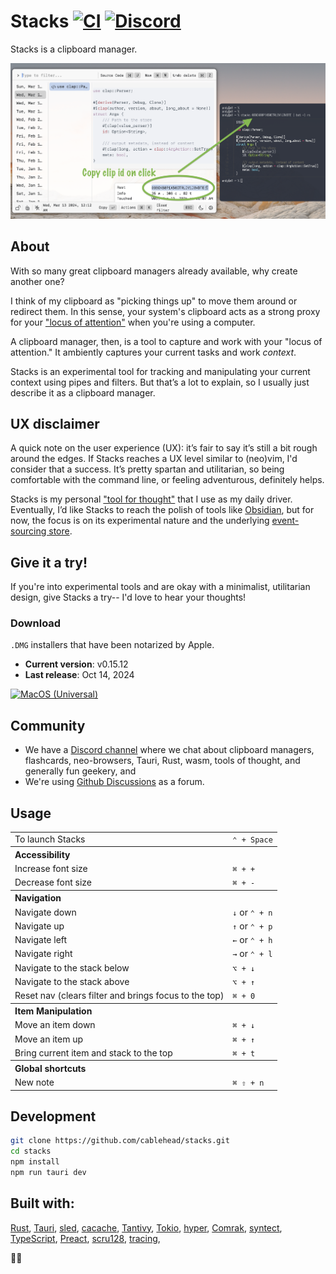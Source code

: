 # Stacks [![CI](https://github.com/cablehead/stacks/actions/workflows/rust.yml/badge.svg)](https://github.com/cablehead/stacks/actions/workflows/rust.yml) [![Discord](https://img.shields.io/discord/1182364431435436042?logo=discord)](https://discord.com/invite/YNbScHBHrh)

Stacks is a clipboard manager.

![screenshot](./docs/screenshots/screenshot.png)

## About

With so many great clipboard managers already available, why create another one?

I think of my clipboard as "picking things up" to move them around or redirect
them. In this sense, your system's clipboard acts as a strong proxy for your
["locus of attention"](https://www.oreilly.com/library/view/humane-interface-the/0201379376/0201379376_ch02lev1sec3.html)
when you're using a computer.

A clipboard manager, then, is a tool to capture and work with your "locus of
attention." It ambiently captures your current tasks and work _context_.

Stacks is an experimental tool for tracking and manipulating your current
context using pipes and filters. But that’s a lot to explain, so I usually just
describe it as a clipboard manager.

## UX disclaimer

A quick note on the user experience (UX): it’s fair to say it’s still a bit
rough around the edges. If Stacks reaches a UX level similar to (neo)vim, I'd
consider that a success. It’s pretty spartan and utilitarian, so being
comfortable with the command line, or feeling adventurous, definitely helps.

Stacks is my personal
["tool for thought"](https://maggieappleton.com/tools-for-thought) that I use as
my daily driver. Eventually, I’d like Stacks to reach the polish of tools like
[Obsidian](https://obsidian.md), but for now, the focus is on its experimental
nature and the underlying
[event-sourcing store](https://github.com/cablehead/xs).

## Give it a try!

If you're into experimental tools and are okay with a minimalist,
utilitarian design, give Stacks a try-- I'd love to hear your thoughts!

### Download

`.DMG` installers that have been notarized by Apple.

- **Current version**: v0.15.12
- **Last release**: Oct 14, 2024

[![MacOS (Universal)](./docs/assets/MacOS-Universal.svg)](https://stacks.cross.stream/releases/Stacks_0.15.12_universal.dmg)

## Community

- We have a [Discord channel](https://discord.gg/fDEcqjKHpv) where we chat about
  clipboard managers, flashcards, neo-browsers, Tauri, Rust, wasm, tools of
  thought, and generally fun geekery, and
- We're using
  [Github Discussions](https://github.com/cablehead/stacks/discussions) as a
  forum.

## Usage

<table>
  <tr><td>To launch Stacks</td><td><code>&#8963; + Space</code></td></tr>
  <tr><th colspan="2" align="left">Accessibility</th></tr>
  <tr><td>Increase font size</td><td><code>&#8984; + +</code></td></tr>
  <tr></tr>
  <tr><td>Decrease font size</td><td><code>&#8984; + -</code></td></tr>
  <tr><th colspan="2" align="left">Navigation</th></tr>
  <tr><td>Navigate down</td><td><code>&#8595;</code> or <code>&#8963; + n</code></td></tr>
  <tr></tr>
  <tr><td>Navigate up</td><td><code>&#8593;</code> or <code>&#8963; + p</code></td></tr>
  <tr></tr>
  <tr><td>Navigate left</td><td><code>&#8592;</code> or <code>&#8963; + h</code></td></tr>
  <tr></tr>
  <tr><td>Navigate right</td><td><code>&#8594;</code> or <code>&#8963; + l</code></td></tr>
  <tr></tr>
  <tr><td>Navigate to the stack below</td><td><code>&#x2325; + &#8595;</code></td></tr>
  <tr></tr>
  <tr><td>Navigate to the stack above</td><td><code>&#x2325; + &#8593;</code></td></tr>
  <tr></tr>
  <tr><td>Reset nav (clears filter and brings focus to the top)</td><td><code>&#8984; + 0</code></td></tr>
  <tr><th colspan="2" align="left">Item Manipulation</th></tr>
  <tr><td>Move an item down</td><td><code>&#8984; + &#8595;</code></code></td></tr>
  <tr></tr>
  <tr><td>Move an item up</td><td><code>&#8984; + &#8593;</code></td></tr>
  <tr></tr>
  <tr><td>Bring current item and stack to the top</td><td><code>&#8984; + t</code></td></tr>
  <tr><th colspan="2" align="left">Global shortcuts</th></tr>
  <tr><td>New note</td><td><code>&#8984; &#x21E7; + n</code></td></tr>
</table>

## Development

```bash
git clone https://github.com/cablehead/stacks.git
cd stacks
npm install
npm run tauri dev
```

## Built with:

[Rust](https://www.rust-lang.org), [Tauri](https://tauri.app),
[sled](https://github.com/spacejam/sled),
[cacache](https://github.com/zkat/cacache-rs),
[Tantivy](https://github.com/quickwit-oss/tantivy), [Tokio](https://tokio.rs),
[hyper](https://hyper.rs), [Comrak](https://crates.io/crates/comrak),
[syntect](https://github.com/trishume/syntect),
[TypeScript](https://www.typescriptlang.org), [Preact](https://preactjs.com),
[scru128](https://github.com/scru128/rust),
[tracing](https://docs.rs/tracing/latest/tracing/),

🙏💚
